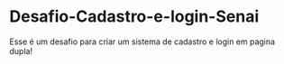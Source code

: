 # Desafio-Cadastro-e-login-Senai
Esse é um desafio para criar um sistema de cadastro e login em pagina dupla!
